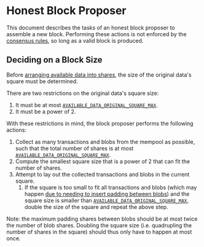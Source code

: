 # Honest Block Proposer

<!-- toc -->

This document describes the tasks of an honest block proposer to assemble a new block. Performing these actions is not enforced by the [consensus rules](./consensus.md), so long as a valid block is produced.

## Deciding on a Block Size

Before [arranging available data into shares](./data_structures.md#arranging-available-data-into-shares), the size of the original data's square must be determined.

There are two restrictions on the original data's square size:

1. It must be at most [`AVAILABLE_DATA_ORIGINAL_SQUARE_MAX`](./consensus.md#constants).
1. It must be a power of 2.

With these restrictions in mind, the block proposer performs the following actions:

1. Collect as many transactions and blobs from the mempool as possible, such that the total number of shares is at most [`AVAILABLE_DATA_ORIGINAL_SQUARE_MAX`](./consensus.md#constants).
1. Compute the smallest square size that is a power of 2 that can fit the number of shares.
1. Attempt to lay out the collected transactions and blobs in the current square.
    1. If the square is too small to fit all transactions and blobs (which may happen [due to needing to insert padding between blobs](../rationale/data_square_layout.md)) and the square size is smaller than [`AVAILABLE_DATA_ORIGINAL_SQUARE_MAX`](./consensus.md#constants), double the size of the square and repeat the above step.

Note: the maximum padding shares between blobs should be at most twice the number of blob shares. Doubling the square size (i.e. quadrupling the number of shares in the square) should thus only have to happen at most once.
